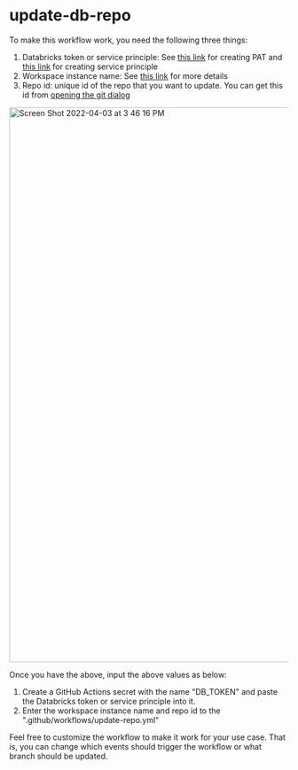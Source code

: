 # update-db-repo

To make this workflow work, you need the following three things:
1. Databricks token or service principle: See [this link](https://docs.databricks.com/dev-tools/api/latest/authentication.html) for creating PAT and [this link](https://docs.databricks.com/administration-guide/users-groups/service-principals.html) for creating service principle
2. Workspace instance name: See [this link](https://docs.databricks.com/workspace/workspace-details.html#workspace-instance-names-urls-and-ids) for more details
3. Repo id: unique id of the repo that you want to update. You can get this id from [opening the git dialog](https://docs.databricks.com/repos/index.html#open-the-git-dialog)
<img width="1002" alt="Screen Shot 2022-04-03 at 3 46 16 PM" src="https://user-images.githubusercontent.com/55514721/161452003-9b1220c5-f447-48d7-8a3f-d5f7731c759d.png">


Once you have the above, input the above values as below:
1. Create a GitHub Actions secret with the name "DB_TOKEN" and paste the Databricks token or service principle into it.
2. Enter the workspace instance name and repo id to the ".github/workflows/update-repo.yml"

Feel free to customize the workflow to make it work for your use case. That is, you can change which events should trigger the workflow or what branch should be updated. 
